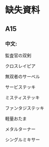 # 缺失資料



## A15

### 中文:

監査官の双剣

クロスレイピア

無双者のサーベル

サービステッキ

ミスティステッキ

ファンタジステッキ

軽量おたま

メタルターナー

シングルミキサー


